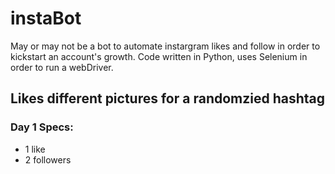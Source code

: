 # instaBot
May or may not be a bot to automate instargram likes and follow in order to kickstart an account's growth.
Code written in Python, uses Selenium in order to run a webDriver.

## Likes different pictures for a randomzied hashtag

### Day 1 Specs:
* 1 like 
* 2 followers